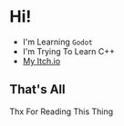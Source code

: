 # Hi!
- I'm Learning `Godot`
- I'm Trying To Learn C++
- [My Itch.io](https://noob-godoter.itch.io)

## That's All
Thx For Reading This Thing
